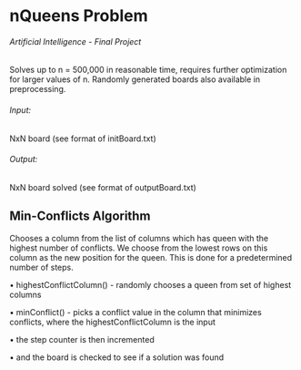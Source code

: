 # nQueens Problem

###### Artificial Intelligence - Final Project

Solves up to n = 500,000 in reasonable time, requires further optimization for larger values of n.
Randomly generated boards also available in preprocessing.


###### Input:

NxN board (see format of initBoard.txt)

###### Output:

NxN board solved (see format of outputBoard.txt)
 
 
## Min-Conflicts Algorithm

Chooses a column from the list of columns which has queen with the highest number of conflicts. We choose from the lowest rows on this column as the new position for the queen. This is done for a predetermined number of steps. 

•	highestConflictColumn() - randomly chooses a queen from set of highest columns

•	minConflict() - picks a conflict value in the column that minimizes conflicts, where the highestConflictColumn is the input

•	the step counter is then incremented

•	and the board is checked to see if a solution was found


